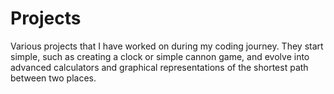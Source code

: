 # Projects
Various projects that I have worked on during my coding journey. They start simple, such as creating a clock or simple cannon game, and evolve into advanced calculators and graphical representations of the shortest path between two places.
